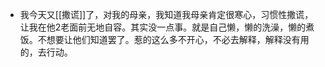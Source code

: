 - 我今天又[[撒谎]]了，对我的母亲，我知道我母亲肯定很寒心，习惯性撒谎，让我在他2老面前无地自容。其实没一点事。就是自己懒，懒的洗澡，懒的煮饭。不想要让他们知道罢了。惹的这么多不开心，不必去解释，解释没有用的，去行动。